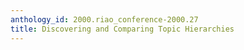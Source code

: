```yaml
---
anthology_id: 2000.riao_conference-2000.27
title: Discovering and Comparing Topic Hierarchies
---
```

